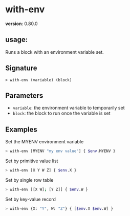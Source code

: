 # with-env

**version**: 0.80.0

## **usage**:

Runs a block with an environment variable set.

## Signature

`> with-env (variable) (block)`

## Parameters

- `variable`: the environment variable to temporarily set
- `block`: the block to run once the variable is set

## Examples

Set the MYENV environment variable

```bash
> with-env [MYENV "my env value"] { $env.MYENV }
```

Set by primitive value list

```bash
> with-env [X Y W Z] { $env.X }
```

Set by single row table

```bash
> with-env [[X W]; [Y Z]] { $env.W }
```

Set by key-value record

```bash
> with-env {X: "Y", W: "Z"} { [$env.X $env.W] }
```
